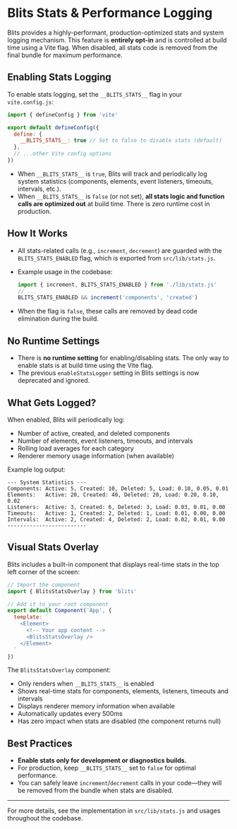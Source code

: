 # Blits Stats & Performance Logging

Blits provides a highly-performant, production-optimized stats and system logging mechanism. This feature is **entirely opt-in** and is controlled at build time using a Vite flag. When disabled, all stats code is removed from the final bundle for maximum performance.

## Enabling Stats Logging

To enable stats logging, set the `__BLITS_STATS__` flag in your `vite.config.js`:

```js
import { defineConfig } from 'vite'

export default defineConfig({
  define: {
    __BLITS_STATS__: true // Set to false to disable stats (default)
  },
  // ...other Vite config options
})
```

- When `__BLITS_STATS__` is `true`, Blits will track and periodically log system statistics (components, elements, event listeners, timeouts, intervals, etc.).
- When `__BLITS_STATS__` is `false` (or not set), **all stats logic and function calls are optimized out** at build time. There is zero runtime cost in production.

## How It Works

- All stats-related calls (e.g., `increment`, `decrement`) are guarded with the `BLITS_STATS_ENABLED` flag, which is exported from `src/lib/stats.js`.
- Example usage in the codebase:

  ```js
  import { increment, BLITS_STATS_ENABLED } from './lib/stats.js'
  // ...
  BLITS_STATS_ENABLED && increment('components', 'created')
  ```
- When the flag is `false`, these calls are removed by dead code elimination during the build.

## No Runtime Settings

- There is **no runtime setting** for enabling/disabling stats. The only way to enable stats is at build time using the Vite flag.
- The previous `enableStatsLogger` setting in Blits settings is now deprecated and ignored.

## What Gets Logged?

When enabled, Blits will periodically log:

- Number of active, created, and deleted components
- Number of elements, event listeners, timeouts, and intervals
- Rolling load averages for each category
- Renderer memory usage information (when available)

Example log output:

```
--- System Statistics ---
Components: Active: 5, Created: 10, Deleted: 5, Load: 0.10, 0.05, 0.01
Elements:   Active: 20, Created: 40, Deleted: 20, Load: 0.20, 0.10, 0.02
Listeners:  Active: 3, Created: 6, Deleted: 3, Load: 0.03, 0.01, 0.00
Timeouts:   Active: 1, Created: 2, Deleted: 1, Load: 0.01, 0.00, 0.00
Intervals:  Active: 2, Created: 4, Deleted: 2, Load: 0.02, 0.01, 0.00
-------------------------
```

## Visual Stats Overlay

Blits includes a built-in component that displays real-time stats in the top left corner of the screen:

```js
// Import the component
import { BlitsStatsOverlay } from 'blits'

// Add it to your root component
export default Component('App', {
  template: `
    <Element>
      <!-- Your app content -->
      <BlitsStatsOverlay />
    </Element>
  `
})
```

The `BlitsStatsOverlay` component:
- Only renders when `__BLITS_STATS__` is enabled
- Shows real-time stats for components, elements, listeners, timeouts and intervals
- Displays renderer memory information when available
- Automatically updates every 500ms
- Has zero impact when stats are disabled (the component returns null)

## Best Practices

- **Enable stats only for development or diagnostics builds.**
- For production, keep `__BLITS_STATS__` set to `false` for optimal performance.
- You can safely leave `increment`/`decrement` calls in your code—they will be removed from the bundle when stats are disabled.

---

For more details, see the implementation in `src/lib/stats.js` and usages throughout the codebase.
